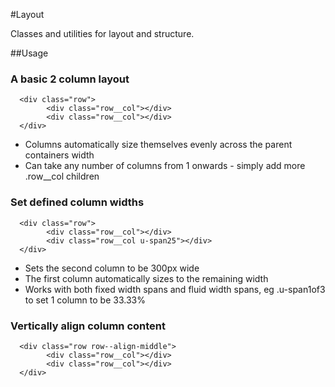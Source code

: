 #Layout

Classes and utilities for layout and structure.

##Usage

### A basic 2 column layout

      <div class="row">
            <div class="row__col"></div>
            <div class="row__col"></div>
      </div>

* Columns automatically size themselves evenly across the parent containers width
* Can take any number of columns from 1 onwards - simply add more .row__col children

### Set defined column widths

      <div class="row">
            <div class="row__col"></div>
            <div class="row__col u-span25"></div>
      </div>
      
* Sets the second column to be 300px wide
* The first column automatically sizes to the remaining width
* Works with both fixed width spans and fluid width spans, eg .u-span1of3 to set 1 column to be 33.33%

### Vertically align column content

      <div class="row row--align-middle">
            <div class="row__col"></div>
            <div class="row__col"></div>
      </div>
      
